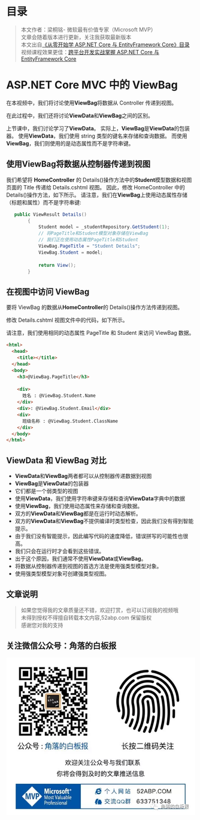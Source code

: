 # 目录

> 本文作者：梁桐铭- 微软最有价值专家（Microsoft MVP） </br>
> 文章会随着版本进行更新，关注我获取最新版本 </br>
> 本文出自[《从零开始学 ASP.NET Core 与 EntityFramework Core》目录](https://www.52abp.com/Wiki/mvc/latest) </br>
> 视频课程效果更佳：[跨平台开发实战掌握 ASP.NET Core 与 EntityFramework Core
> ](https://www.52abp.com/College/Course/1) </br>

# ASP.NET Core MVC 中的 ViewBag

在本视频中，我们将讨论使用**ViewBag**将数据从 Controller 传递到视图。

在此过程中，我们还将讨论**ViewData**和**ViewBag**之间的区别。

上节课中，我们讨论学习了**ViewData**。
实际上，**ViewBag**是**ViewData**的包装器。
使用**ViewData**，我们使用 string 类型的键名来存储和查询数据。
而使用**ViewBag**，我们则使用的是动态属性而不是字符串键。

## 使用**ViewBag**将数据从控制器传递到视图

我们希望将 **HomeController** 的 Details()操作方法中的**Student**模型数据和视图页面的 Title 传递给 Details.cshtml 视图。
因此，修改 HomeController 中的 Details()操作方法，如下所示。
请注意，我们在**ViewBag**上使用动态属性存储（标题和属性）而不是字符串键:

```csharp
   public ViewResult Details()
        {
            Student model = _studentRepository.GetStudent(1);
            // 将PageTitle和Student模型对象存储在ViewBag
            // 我们正在使用动态属性PageTitle和Student
            ViewBag.PageTitle = "Student Details";
            ViewBag.Student = model;

            return View();
        }
```

## 在视图中访问 ViewBag

要将 ViewBag 的数据从**HomeController**的 Details()操作方法传递到视图。

修改 Details.cshtml 视图文件中的代码，如下所示。

请注意，我们使用相同的动态属性 PageTitle 和 Student 来访问 ViewBag 数据。

```html
<html>
  <head>
    <title></title>
  </head>
  <body>
    <h3>@ViewBag.PageTitle</h3>

    <div>
      姓名 : @ViewBag.Student.Name
    </div>
    <div>: @ViewBag.Student.Email</div>
    <div>
      班级名称 : @ViewBag.Student.ClassName
    </div>
  </body>
</html>
```

## ViewData 和 ViewBag 对比

- **ViewData**和**ViewBag**两者都可以从控制器传递数据到视图
- **ViewBag**是**ViewData**的包装器
- 它们都是一个弱类型的视图
- 使用**ViewData**，我们使用字符串键来存储和查询**ViewData**字典中的数据
- 使用**ViewBag**，我们使用动态属性来存储和查询数据。
- 双方的**ViewData**和**ViewBag**都是在运行时动态解析。
- 双方的**ViewData**和**ViewBag**不提供编译时类型检查，因此我们没有得到智能提示。
- 由于我们没有智能提示，因此编写代码的速度降低，错误拼写的可能性也很高。
- 我们只会在运行时才会看到这些错误。
- 出于这个原因，我们通常不使用**ViewData**或**ViewBag**。
- 将数据从控制器传递到视图的首选方法是使用强类型模型对象。
- 使用强类型模型对象可创建强类型视图。

## 文章说明

> 如果您觉得我的文章质量还不错，欢迎打赏，也可以订阅我的视频哦 </br>
> 未得到授权不得擅自转载本文内容,52abp.com 保留版权 </br>
> 感谢您对我的支持

## 关注微信公众号：角落的白板报

![公众号：角落的白板报](images/jiaoluowechat.png)
